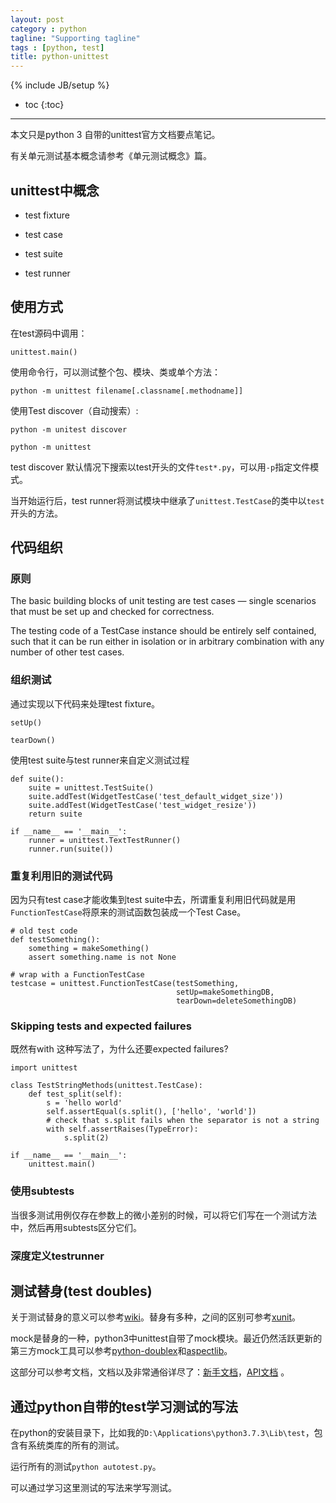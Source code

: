 ```yaml
---
layout: post
category : python
tagline: "Supporting tagline"
tags : [python, test]
title: python-unittest
---
```

{% include JB/setup %}


* toc
{:toc}

<hr />


本文只是python 3 自带的unittest官方文档要点笔记。

有关单元测试基本概念请参考《单元测试概念》篇。

## unittest中概念

* test fixture

* test case

* test suite

* test runner

## 使用方式
在test源码中调用：

```
unittest.main()
```

使用命令行，可以测试整个包、模块、类或单个方法：

```
python -m unittest filename[.classname[.methodname]]
```

使用Test discover（自动搜索）:

```
python -m unitest discover

python -m unittest
```
test discover 默认情况下搜索以test开头的文件`test*.py`，可以用`-p`指定文件模式。

当开始运行后，test runner将测试模块中继承了`unittest.TestCase`的类中以`test`开头的方法。

## 代码组织

### 原则
The basic building blocks of unit testing are test cases — single scenarios that must be set up and checked for correctness.

The testing code of a TestCase instance should be entirely self contained, such that it can be run either in isolation or in arbitrary combination with any number of other test cases.

### 组织测试
通过实现以下代码来处理test fixture。
```
setUp()

tearDown()
```

使用test suite与test runner来自定义测试过程
```
def suite():
    suite = unittest.TestSuite()
    suite.addTest(WidgetTestCase('test_default_widget_size'))
    suite.addTest(WidgetTestCase('test_widget_resize'))
    return suite

if __name__ == '__main__':
    runner = unittest.TextTestRunner()
    runner.run(suite())
```

### 重复利用旧的测试代码

因为只有test case才能收集到test suite中去，所谓重复利用旧代码就是用`FunctionTestCase`将原来的测试函数包装成一个Test Case。

```
# old test code
def testSomething():
    something = makeSomething()
    assert something.name is not None

# wrap with a FunctionTestCase
testcase = unittest.FunctionTestCase(testSomething,
                                     setUp=makeSomethingDB,
                                     tearDown=deleteSomethingDB)

```

### Skipping tests and expected failures

既然有with 这种写法了，为什么还要expected failures?
```
import unittest

class TestStringMethods(unittest.TestCase):
    def test_split(self):
        s = 'hello world'
        self.assertEqual(s.split(), ['hello', 'world'])
        # check that s.split fails when the separator is not a string
        with self.assertRaises(TypeError):
            s.split(2)

if __name__ == '__main__':
    unittest.main()
```

### 使用subtests

当很多测试用例仅存在参数上的微小差别的时候，可以将它们写在一个测试方法中，然后再用subtests区分它们。

### 深度定义testrunner


## 测试替身(test doubles)
关于测试替身的意义可以参考[wiki][0]。替身有多种，之间的区别可参考[xunit][1]。

mock是替身的一种，python3中unittest自带了mock模块。最近仍然活跃更新的第三方mock工具可以参考[python-doublex][2]和[aspectlib][3]。

这部分可以参考文档，文档以及非常通俗详尽了：[新手文档][4]，[API文档][5] 。


## 通过python自带的test学习测试的写法
在python的安装目录下，比如我的`D:\Applications\python3.7.3\Lib\test`，包含有系统类库的所有的测试。

运行所有的测试`python autotest.py`。

可以通过学习这里测试的写法来学写测试。



[0]:https://en.wanweibaike.com/wiki-Test%20double
[1]:http://xunitpatterns.com/Mocks,%20Fakes,%20Stubs%20and%20Dummies.html
[2]:https://bitbucket.org/DavidVilla/python-doublex/src/master/
[3]:https://python-aspectlib.readthedocs.io/en/latest/testing.html#spy-mock-toolkit-record-mock-decorators
[4]:https://docs.python.org/3/library/unittest.mock-examples.html
[5]:https://docs.python.org/3/library/unittest.mock.html

